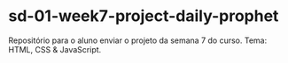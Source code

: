 # sd-01-week7-project-daily-prophet
Repositório para o aluno enviar o projeto da semana 7 do curso. Tema: HTML, CSS &amp; JavaScript.
